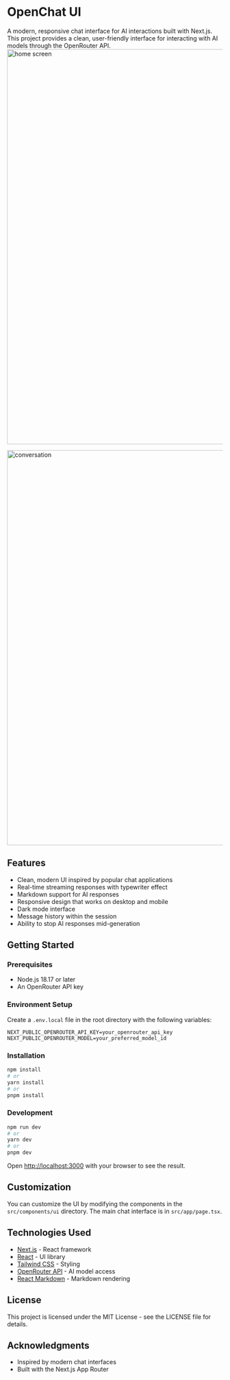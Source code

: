 # OpenChat UI

A modern, responsive chat interface for AI interactions built with Next.js. This project provides a clean, user-friendly interface for interacting with AI models through the OpenRouter API.
<img width="1470" height="920" alt="home screen" src="https://github.com/user-attachments/assets/def953fd-f33f-4517-ac56-7d99307bf59d" />

<img width="1470" height="920" alt="conversation" src="https://github.com/user-attachments/assets/e1800fc1-89bc-4679-a08e-8e34a0c2bce0" />

## Features

- Clean, modern UI inspired by popular chat applications
- Real-time streaming responses with typewriter effect
- Markdown support for AI responses
- Responsive design that works on desktop and mobile
- Dark mode interface
- Message history within the session
- Ability to stop AI responses mid-generation

## Getting Started

### Prerequisites

- Node.js 18.17 or later
- An OpenRouter API key

### Environment Setup

Create a `.env.local` file in the root directory with the following variables:

```
NEXT_PUBLIC_OPENROUTER_API_KEY=your_openrouter_api_key
NEXT_PUBLIC_OPENROUTER_MODEL=your_preferred_model_id
```

### Installation

```bash
npm install
# or
yarn install
# or
pnpm install
```

### Development

```bash
npm run dev
# or
yarn dev
# or
pnpm dev
```

Open [http://localhost:3000](http://localhost:3000) with your browser to see the result.

## Customization

You can customize the UI by modifying the components in the `src/components/ui` directory. The main chat interface is in `src/app/page.tsx`.

## Technologies Used

- [Next.js](https://nextjs.org/) - React framework
- [React](https://reactjs.org/) - UI library
- [Tailwind CSS](https://tailwindcss.com/) - Styling
- [OpenRouter API](https://openrouter.ai/) - AI model access
- [React Markdown](https://github.com/remarkjs/react-markdown) - Markdown rendering

## License

This project is licensed under the MIT License - see the LICENSE file for details.

## Acknowledgments

- Inspired by modern chat interfaces
- Built with the Next.js App Router
